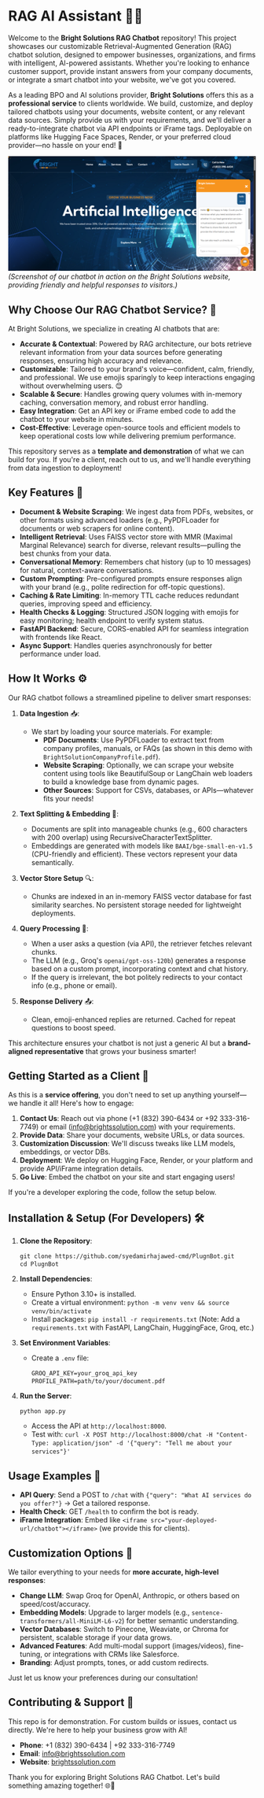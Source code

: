 # RAG AI Assistant 🤖✨

Welcome to the **Bright Solutions RAG Chatbot** repository! This project showcases our customizable Retrieval-Augmented Generation (RAG) chatbot solution, designed to empower businesses, organizations, and firms with intelligent, AI-powered assistants. Whether you're looking to enhance customer support, provide instant answers from your company documents, or integrate a smart chatbot into your website, we've got you covered. 

As a leading BPO and AI solutions provider, **Bright Solutions** offers this as a **professional service** to clients worldwide. We build, customize, and deploy tailored chatbots using your documents, website content, or any relevant data sources. Simply provide us with your requirements, and we'll deliver a ready-to-integrate chatbot via API endpoints or iFrame tags. Deployable on platforms like Hugging Face Spaces, Render, or your preferred cloud provider—no hassle on your end! 🚀

![Bright Solutions Chatbot Demo](./assets/screenshot.png)  
*(Screenshot of our chatbot in action on the Bright Solutions website, providing friendly and helpful responses to visitors.)*

## Why Choose Our RAG Chatbot Service? 🌟

At Bright Solutions, we specialize in creating AI chatbots that are:
- **Accurate & Contextual**: Powered by RAG architecture, our bots retrieve relevant information from your data sources before generating responses, ensuring high accuracy and relevance.
- **Customizable**: Tailored to your brand's voice—confident, calm, friendly, and professional. We use emojis sparingly to keep interactions engaging without overwhelming users. 😊
- **Scalable & Secure**: Handles growing query volumes with in-memory caching, conversation memory, and robust error handling.
- **Easy Integration**: Get an API key or iFrame embed code to add the chatbot to your website in minutes.
- **Cost-Effective**: Leverage open-source tools and efficient models to keep operational costs low while delivering premium performance.

This repository serves as a **template and demonstration** of what we can build for you. If you're a client, reach out to us, and we'll handle everything from data ingestion to deployment!

## Key Features 🔑

- **Document & Website Scraping**: We ingest data from PDFs, websites, or other formats using advanced loaders (e.g., PyPDFLoader for documents or web scrapers for online content).
- **Intelligent Retrieval**: Uses FAISS vector store with MMR (Maximal Marginal Relevance) search for diverse, relevant results—pulling the best chunks from your data.
- **Conversational Memory**: Remembers chat history (up to 10 messages) for natural, context-aware conversations.
- **Custom Prompting**: Pre-configured prompts ensure responses align with your brand (e.g., polite redirection for off-topic questions).
- **Caching & Rate Limiting**: In-memory TTL cache reduces redundant queries, improving speed and efficiency.
- **Health Checks & Logging**: Structured JSON logging with emojis for easy monitoring; health endpoint to verify system status.
- **FastAPI Backend**: Secure, CORS-enabled API for seamless integration with frontends like React.
- **Async Support**: Handles queries asynchronously for better performance under load.

## How It Works ⚙️

Our RAG chatbot follows a streamlined pipeline to deliver smart responses:

1. **Data Ingestion** 📥: 
   - We start by loading your source materials. For example:
     - **PDF Documents**: Use PyPDFLoader to extract text from company profiles, manuals, or FAQs (as shown in this demo with `BrightSolutionCompanyProfile.pdf`).
     - **Website Scraping**: Optionally, we can scrape your website content using tools like BeautifulSoup or LangChain web loaders to build a knowledge base from dynamic pages.
     - **Other Sources**: Support for CSVs, databases, or APIs—whatever fits your needs!

2. **Text Splitting & Embedding** 📑:
   - Documents are split into manageable chunks (e.g., 600 characters with 200 overlap) using RecursiveCharacterTextSplitter.
   - Embeddings are generated with models like `BAAI/bge-small-en-v1.5` (CPU-friendly and efficient). These vectors represent your data semantically.

3. **Vector Store Setup** 🔍:
   - Chunks are indexed in an in-memory FAISS vector database for fast similarity searches. No persistent storage needed for lightweight deployments.

4. **Query Processing** 💬:
   - When a user asks a question (via API), the retriever fetches relevant chunks.
   - The LLM (e.g., Groq's `openai/gpt-oss-120b`) generates a response based on a custom prompt, incorporating context and chat history.
   - If the query is irrelevant, the bot politely redirects to your contact info (e.g., phone or email).

5. **Response Delivery** 📤:
   - Clean, emoji-enhanced replies are returned. Cached for repeat questions to boost speed.

This architecture ensures your chatbot is not just a generic AI but a **brand-aligned representative** that grows your business smarter! 

## Getting Started as a Client 👥

As this is a **service offering**, you don't need to set up anything yourself—we handle it all! Here's how to engage:

1. **Contact Us**: Reach out via phone (+1 (832) 390-6434 or +92 333-316-7749) or email (info@brightssolution.com) with your requirements.
2. **Provide Data**: Share your documents, website URLs, or data sources.
3. **Customization Discussion**: We'll discuss tweaks like LLM models, embeddings, or vector DBs.
4. **Deployment**: We deploy on Hugging Face, Render, or your platform and provide API/iFrame integration details.
5. **Go Live**: Embed the chatbot on your site and start engaging users!

If you're a developer exploring the code, follow the setup below.

## Installation & Setup (For Developers) 🛠️

1. **Clone the Repository**:
   ```
   git clone https://github.com/syedamirhajawed-cmd/PlugnBot.git
   cd PlugnBot
   ```

2. **Install Dependencies**:
   - Ensure Python 3.10+ is installed.
   - Create a virtual environment: `python -m venv venv && source venv/bin/activate`
   - Install packages: `pip install -r requirements.txt` (Note: Add a `requirements.txt` with FastAPI, LangChain, HuggingFace, Groq, etc.)

3. **Set Environment Variables**:
   - Create a `.env` file:
     ```
     GROQ_API_KEY=your_groq_api_key
     PROFILE_PATH=path/to/your/document.pdf
     ```

4. **Run the Server**:
   ```
   python app.py
   ```
   - Access the API at `http://localhost:8000`.
   - Test with: `curl -X POST http://localhost:8000/chat -H "Content-Type: application/json" -d '{"query": "Tell me about your services"}'`

## Usage Examples 📝

- **API Query**: Send a POST to `/chat` with `{"query": "What AI services do you offer?"}` → Get a tailored response.
- **Health Check**: GET `/health` to confirm the bot is ready.
- **iFrame Integration**: Embed like `<iframe src="your-deployed-url/chatbot"></iframe>` (we provide this for clients).

## Customization Options 🎨

We tailor everything to your needs for **more accurate, high-level responses**:
- **Change LLM**: Swap Groq for OpenAI, Anthropic, or others based on speed/cost/accuracy.
- **Embedding Models**: Upgrade to larger models (e.g., `sentence-transformers/all-MiniLM-L6-v2`) for better semantic understanding.
- **Vector Databases**: Switch to Pinecone, Weaviate, or Chroma for persistent, scalable storage if your data grows.
- **Advanced Features**: Add multi-modal support (images/videos), fine-tuning, or integrations with CRMs like Salesforce.
- **Branding**: Adjust prompts, tones, or add custom redirects.

Just let us know your preferences during our consultation!

## Contributing & Support 🤝

This repo is for demonstration. For custom builds or issues, contact us directly. We're here to help your business grow with AI! 

- **Phone**: +1 (832) 390-6434 | +92 333-316-7749
- **Email**: info@brightssolution.com
- **Website**: [brightssolution.com](https://brightssolution.com)

Thank you for exploring Bright Solutions RAG Chatbot. Let's build something amazing together! 🌐🚀
